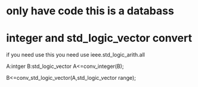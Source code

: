 # only have code this is a databass

# integer and std_logic_vector convert
if you need use this you need use ieee.std_logic_arith.all

A:intger
B:std_logic_vector
A<=conv_integer(B);

B<=conv_std_logic_vector(A,std_logic_vector range);